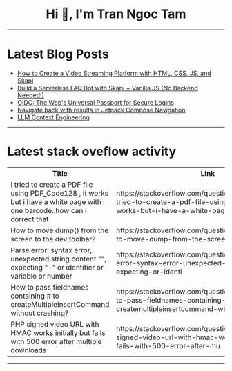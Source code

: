<h1 align="center">Hi 👋, I'm Tran Ngoc Tam</h1>

---

# Latest Blog Posts 
<!-- BLOG-POST-LIST:START -->
- [How to Create a Video Streaming Platform with HTML, CSS, JS, and Skapi](https://dev.to/skapi_api/how-to-create-a-video-streaming-platform-with-html-css-js-and-skapi-2f23)
- [Build a Serverless FAQ Bot with Skapi + Vanilla JS &lpar;No Backend Needed!&rpar;](https://dev.to/skapi_api/build-a-serverless-faq-bot-with-skapi-vanilla-js-no-backend-needed-20cj)
- [OIDC: The Web&#39;s Universal Passport for Secure Logins](https://dev.to/leonardkachi/oidc-the-webs-universal-passport-for-secure-logins-20c5)
- [Navigate back with results in Jetpack Compose Navigation](https://dev.to/rockandnull/navigate-back-with-results-in-jetpack-compose-navigation-46hn)
- [LLM Context Engineering](https://dev.to/jackm_345442a09fb53b/llm-context-engineering-2ai4)
<!-- BLOG-POST-LIST:END -->

---

# Latest stack oveflow activity
<table>
  <tr><th>Title</th><th>Link</th></tr>
  <!-- STACKOVERFLOW:START --><tr><td>I tried to create a PDF file using PDF_Code128 , it works but i have a white page with one barcode..how can i correct that</td><td>https://stackoverflow.com/questions/79769216/i-tried-to-create-a-pdf-file-using-pdf-code128-it-works-but-i-have-a-white-pag</td></tr><tr><td>How to move dump&lpar;&rpar; from the screen to the dev toolbar?</td><td>https://stackoverflow.com/questions/79769200/how-to-move-dump-from-the-screen-to-the-dev-toolbar</td></tr><tr><td>Parse error: syntax error, unexpected string content &quot;&quot;, expecting &quot;-&quot; or identifier or variable or number</td><td>https://stackoverflow.com/questions/79769029/parse-error-syntax-error-unexpected-string-content-expecting-or-identi</td></tr><tr><td>How to pass fieldnames containing # to createMultipleInsertCommand without crashing?</td><td>https://stackoverflow.com/questions/79768985/how-to-pass-fieldnames-containing-to-createmultipleinsertcommand-without-crash</td></tr><tr><td>PHP signed video URL with HMAC works initially but fails with 500 error after multiple downloads</td><td>https://stackoverflow.com/questions/79768961/php-signed-video-url-with-hmac-works-initially-but-fails-with-500-error-after-mu</td></tr><!-- STACKOVERFLOW:END -->
</table>

---


